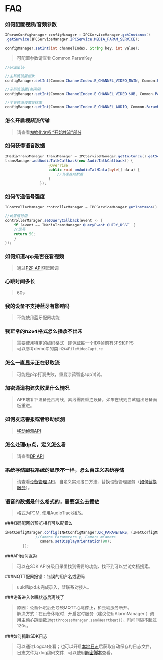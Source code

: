 # FAQ
### **如何配置视频/音频参数**

```java
IParamConfigManager configManager = IPCServiceManager.getInstance()
.getService(IPCServiceManager.IPCService.MEDIA_PARAM_SERVICE);

configManager.setInt(int channelIndex, String key, int value);
```
> 可配置参数请查看 Common.ParamKey

```java
//example

//主码流设置帧数
configManager.setInt(Common.ChannelIndex.E_CHANNEL_VIDEO_MAIN, Common.ParamKey.KEY_VIDEO_FRAME_RATE, 24);

//子码流设置I帧间隔
configManager.setInt(Common.ChannelIndex.E_CHANNEL_VIDEO_SUB, Common.ParamKey.KEY_VIDEO_I_FRAME_INTERVAL, 2);

//主音频流设置采样率
configManager.setInt(Common.ChannelIndex.E_CHANNEL_AUDIO, Common.ParamKey.KEY_AUDIO_SAMPLE_RATE, 8000);
```

### **怎么开启视频流传输**

> 请查看[初始化文档 “开始推流”部分](./sdk-chu-shi-hua.md#开始推流)

### **如何获得语音数据**

```java
IMediaTransManager transManager = IPCServiceManager.getInstance().getService(IPCServiceManager.IPCService.MEDIA_TRANS_SERVICE);
transManager.addAudioTalkCallback(new AudioTalkCallback() {
                    @Override
                    public void onAudioTalkData(byte[] data) {
                    	//处理音频数据
                    }
                });
```

### **如何传递信号强度**

```java
IControllerManager controllerManager = IPCServiceManager.getInstance().getService(IPCServiceManager.IPCService.CONTROLLER_SERVICE);

//设置信号值
controllerManager.setQueryCallback(event -> {
	if (event == IMediaTransManager.QueryEvent.QUERY_RSSI) {
	//信号
	return 50;
	}
});
```
### **如何知道app是否在看视频**

> 通过[P2P API](./sdk-api/stream.md)获取回调

### **心跳时间多长**

> 60s

### **我的设备不支持蓝牙有影响吗**

> 不能使用蓝牙配网功能

### **我正常的h264格式怎么播放不出来**

> 需要使用特定的编码格式，即保证每一个IDR帧前有SPS和PPS  
> 可以参考demo中的类 `H264FileVideoCapture`

### **怎么一直显示正在获取流**

> 可能是p2p打洞失败，重启涂鸦智能app试试。

### **加密通道构建失败是什么情况**

> APP端看下设备是否离线，离线需要重连设备。如果在线则尝试退出设备面板重进。

### **如何发送警报或者移动侦测**

> [移动侦测API](./sdk-api/motion.md)

<!--### **怎么发起视频通话**-->

### **怎么处理dp点，定义怎么看**

> 请查看[DP API](./sdk-api/dp.md)

### **系统存储跟我系统的显示不一样，怎么自定义系统存储**

> 请查看[设备管理 API](./sdk-api/device.md)，自定义实现接口方法，替换设备管理服务（[如何替换服务](./sdk-api/README.md#服务替换)）。

### **语音的数据是什么格式的，需要怎么去播放**

> 格式为PCM, 使用AudioTrack播放。

###扫码配网的预览相机可以配置么

```java
iNetConfigManager.config(INetConfigManager.QR_PARAMETERS, (INetConfigManager.OnParameterSetting) (parameters, camera) -> {
			  //Camera.Parameters p, Camera mCamera
            	camera.setDisplayOrientation(90);
        });

```

###API如何查询

> 可以在SDK API分级目录里找到需要的功能，找不到可以尝试文档搜索。

###MQTT配网报错：错误的用户名或密码

> uuid和pid未完成录入，请联系对接人。

###设备进入休眠状态后离线了

> 原因：设备休眠后会导致MQTT心跳停止，和云端服务断开。  
> 解决方式：在设备休眠时，开启定时服务（建议使用AlarmManager
> ）调用主动心跳函数`IMqttProcessManager.sendHeartbeat()`，时间间隔不超过120s。

###如何抓取SDK日志

> 可以通过Logcat查看；也可以开启[本地日志](./sdk-api/other.md)后获取自动保存的日志文件，日志文件为xlog编码文件，可以使用[解密脚本](https://github.com/Tencent/mars/wiki/Xlog-%E5%8A%A0%E5%AF%86%E4%BD%BF%E7%94%A8%E6%8C%87%E5%BC%95)查看。
